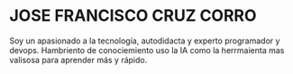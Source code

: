 # JOSE FRANCISCO CRUZ CORRO

Soy un apasionado a la tecnología, autodidacta y experto programador y devops.
Hambriento de conociemiento uso la IA como la herrmaienta mas valisosa para aprender más y rápido.

